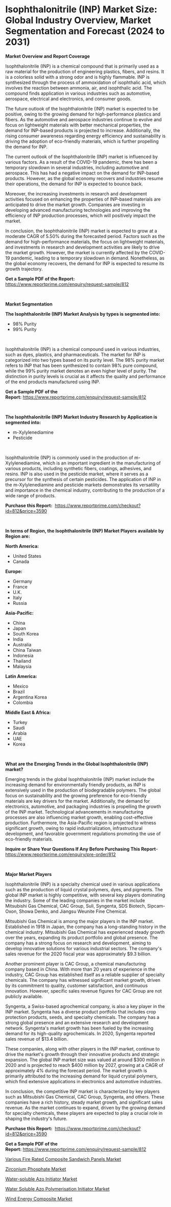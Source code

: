 <p><h1>Isophthalonitrile (INP) Market Size: Global Industry Overview, Market Segmentation and Forecast (2024 to 2031)</h1></p><p><strong>Market Overview and Report Coverage</strong></p>
<p><p>Isophthalonitrile (INP) is a chemical compound that is primarily used as a raw material for the production of engineering plastics, fibers, and resins. It is a colorless solid with a strong odor and is highly flammable. INP is synthesized through the process of ammoxidation of isophthalic acid, which involves the reaction between ammonia, air, and isophthalic acid. The compound finds application in various industries such as automotive, aerospace, electrical and electronics, and consumer goods.</p><p>The future outlook of the Isophthalonitrile (INP) market is expected to be positive, owing to the growing demand for high-performance plastics and fibers. As the automotive and aerospace industries continue to evolve and focus on lightweight materials with better mechanical properties, the demand for INP-based products is projected to increase. Additionally, the rising consumer awareness regarding energy efficiency and sustainability is driving the adoption of eco-friendly materials, which is further propelling the demand for INP.</p><p>The current outlook of the Isophthalonitrile (INP) market is influenced by various factors. As a result of the COVID-19 pandemic, there has been a temporary slowdown in several industries, including automotive and aerospace. This has had a negative impact on the demand for INP-based products. However, as the global economy recovers and industries resume their operations, the demand for INP is expected to bounce back.</p><p>Moreover, the increasing investments in research and development activities focused on enhancing the properties of INP-based materials are anticipated to drive the market growth. Companies are investing in developing advanced manufacturing technologies and improving the efficiency of INP production processes, which will positively impact the market.</p><p>In conclusion, the Isophthalonitrile (INP) market is expected to grow at a moderate CAGR of 5.50% during the forecasted period. Factors such as the demand for high-performance materials, the focus on lightweight materials, and investments in research and development activities are likely to drive the market growth. However, the market is currently affected by the COVID-19 pandemic, leading to a temporary slowdown in demand. Nonetheless, as the global economy recovers, the demand for INP is expected to resume its growth trajectory.</p></p>
<p><strong>Get a Sample PDF of the Report:</strong> <a href="https://www.reportprime.com/enquiry/request-sample/812">https://www.reportprime.com/enquiry/request-sample/812</a></p>
<p>&nbsp;</p>
<p><strong>Market Segmentation</strong></p>
<p><strong>The Isophthalonitrile (INP) Market Analysis by types is segmented into:</strong></p>
<p><ul><li>98% Purity</li><li>99% Purity</li></ul></p>
<p>&nbsp;</p>
<p><p>Isophthalonitrile (INP) is a chemical compound used in various industries, such as dyes, plastics, and pharmaceuticals. The market for INP is categorized into two types based on its purity level. The 98% purity market refers to INP that has been synthesized to contain 98% pure compound, while the 99% purity market denotes an even higher level of purity. The distinction in purity levels is crucial as it affects the quality and performance of the end products manufactured using INP.</p></p>
<p><strong>Get a Sample PDF of the Report:</strong>&nbsp;<a href="https://www.reportprime.com/enquiry/request-sample/812">https://www.reportprime.com/enquiry/request-sample/812</a></p>
<p>&nbsp;</p>
<p><strong>The Isophthalonitrile (INP) Market Industry Research by Application is segmented into:</strong></p>
<p><ul><li>m-Xylylenediamine</li><li>Pesticide</li></ul></p>
<p>&nbsp;</p>
<p><p>Isophthalonitrile (INP) is commonly used in the production of m-Xylylenediamine, which is an important ingredient in the manufacturing of various products, including synthetic fibers, coatings, adhesives, and resins. INP is also used in the pesticide market, where it serves as a precursor for the synthesis of certain pesticides. The application of INP in the m-Xylylenediamine and pesticide markets demonstrates its versatility and importance in the chemical industry, contributing to the production of a wide range of products.</p></p>
<p><strong>Purchase this Report:</strong>&nbsp; <a href="https://www.reportprime.com/checkout?id=812&price=3590">https://www.reportprime.com/checkout?id=812&price=3590</a></p>
<p>&nbsp;</p>
<p><strong>In terms of Region, the Isophthalonitrile (INP) Market Players available by Region are:</strong></p>
<p>
    <p> <strong> North America: </strong>
        <ul>
            <li>United States</li>
            <li>Canada</li>
        </ul>
        </p> 
    <p> <strong> Europe: </strong>
        <ul>
            <li>Germany</li>
            <li>France</li>
            <li>U.K.</li>
            <li>Italy</li>
            <li>Russia</li>
        </ul>
        </p> 
    <p> <strong> Asia-Pacific: </strong>
        <ul>
            <li>China</li>
            <li>Japan</li>
            <li>South Korea</li>
            <li>India</li>
            <li>Australia</li>
            <li>China Taiwan</li>
            <li>Indonesia</li>
            <li>Thailand</li>
            <li>Malaysia</li>
        </ul>
        </p> 
    <p> <strong> Latin America: </strong>
        <ul>
            <li>Mexico</li>
            <li>Brazil</li>
            <li>Argentina Korea</li>
            <li>Colombia</li>
        </ul>
        </p> 
    <p> <strong> Middle East & Africa: </strong>
        <ul>
            <li>Turkey</li>
            <li>Saudi</li>
            <li>Arabia</li>
            <li>UAE</li>
            <li>Korea</li>
        </ul>
    </p>
    </p>
<p>&nbsp;</p>
<p><strong>What are the Emerging Trends in the Global Isophthalonitrile (INP) market?</strong></p>
<p><p>Emerging trends in the global Isophthalonitrile (INP) market include the increasing demand for environmentally friendly products, as INP is extensively used in the production of biodegradable polymers. The global focus on sustainability and the growing preference for eco-friendly materials are key drivers for the market. Additionally, the demand for electronics, automotive, and packaging industries is propelling the growth of the INP market. Technological advancements in manufacturing processes are also influencing market growth, enabling cost-effective production. Furthermore, the Asia-Pacific region is projected to witness significant growth, owing to rapid industrialization, infrastructural development, and favorable government regulations promoting the use of eco-friendly materials.</p></p>
<p><strong>Inquire or Share Your Questions If Any Before Purchasing This Report</strong>- <a href="https://www.reportprime.com/enquiry/pre-order/812">https://www.reportprime.com/enquiry/pre-order/812</a></p>
<p>&nbsp;</p>
<p><strong>Major Market Players</strong></p>
<p><p>Isophthalonitrile (INP) is a specialty chemical used in various applications such as the production of liquid crystal polymers, dyes, and pigments. The global INP market is highly competitive, with several key players dominating the industry. Some of the leading companies in the market include Mitsubishi Gas Chemical, CAC Group, Suli, Syngenta, SDS Biotech, Sipcam-Oxon, Showa Denko, and Jiangsu Weunite Fine Chemical.</p><p>Mitsubishi Gas Chemical is among the major players in the INP market. Established in 1918 in Japan, the company has a long-standing history in the chemical industry. Mitsubishi Gas Chemical has experienced steady growth over the years, expanding its product portfolio and global presence. The company has a strong focus on research and development, aiming to develop innovative solutions for various industrial sectors. The company's sales revenue for the 2020 fiscal year was approximately $9.3 billion.</p><p>Another prominent player is CAC Group, a chemical manufacturing company based in China. With more than 20 years of experience in the industry, CAC Group has established itself as a reliable supplier of specialty chemicals. The company has witnessed significant market growth, driven by its commitment to quality, customer satisfaction, and continuous innovation. However, specific sales revenue figures for CAC Group are not publicly available.</p><p>Syngenta, a Swiss-based agrochemical company, is also a key player in the INP market. Syngenta has a diverse product portfolio that includes crop protection products, seeds, and specialty chemicals. The company has a strong global presence and an extensive research and development network. Syngenta's market growth has been fueled by the increasing demand for its high-quality agrochemicals. In 2020, Syngenta reported sales revenue of $13.4 billion.</p><p>These companies, along with other players in the INP market, continue to drive the market's growth through their innovative products and strategic expansion. The global INP market size was valued at around $300 million in 2020 and is projected to reach $400 million by 2027, growing at a CAGR of approximately 4% during the forecast period. The market growth is primarily attributed to the increasing demand for liquid crystal polymers, which find extensive applications in electronics and automotive industries.</p><p>In conclusion, the competitive INP market is characterized by key players such as Mitsubishi Gas Chemical, CAC Group, Syngenta, and others. These companies have a rich history, steady market growth, and significant sales revenue. As the market continues to expand, driven by the growing demand for specialty chemicals, these players are expected to play a crucial role in shaping the industry's future.</p></p>
<p><strong>Purchase this Report:</strong>&nbsp;&nbsp;<a href="https://www.reportprime.com/checkout?id=812&price=3590">https://www.reportprime.com/checkout?id=812&price=3590</a></p>
<p></p>
<p><strong>Get a Sample PDF of the Report:</strong>&nbsp;<a href="https://www.reportprime.com/enquiry/request-sample/812">https://www.reportprime.com/enquiry/request-sample/812</a></p>
<p><p><a href="https://github.com/gulaimolin/Market-Research-Report-List-2/blob/main/various-fire-rated-composite-sandwich-panels-market.md">Various Fire Rated Composite Sandwich Panels Market</a></p><p><a href="https://github.com/dziulagalemab/Market-Research-Report-List-2/blob/main/zirconium-phosphate-market.md">Zirconium Phosphate Market</a></p><p><a href="https://github.com/grishafomin4852/Market-Research-Report-List-2/blob/main/water-soluble-azo-initiator-market.md">Water-soluble Azo Initiator Market</a></p><p><a href="https://github.com/ruslanpoljakovrd177/Market-Research-Report-List-2/blob/main/water-soluble-azo-polymerisation-initiator-market.md">Water Soluble Azo Polymerisation Initiator Market</a></p><p><a href="https://github.com/abbypearson7765/Market-Research-Report-List-2/blob/main/wind-energy-composite-market.md">Wind Energy Composite Market</a></p></p>